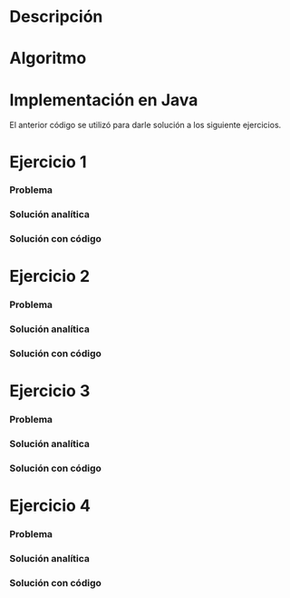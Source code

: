 # Descripción



# Algoritmo


# Implementación en Java
    



El anterior código se utilizó para darle solución a los siguiente ejercicios. 

# Ejercicio 1

### Problema



### Solución analítica



### Solución con código




# Ejercicio 2

### Problema



### Solución analítica


### Solución con código



# Ejercicio 3

### Problema



### Solución analítica



### Solución con código




# Ejercicio 4

### Problema



### Solución analítica



### Solución con código


